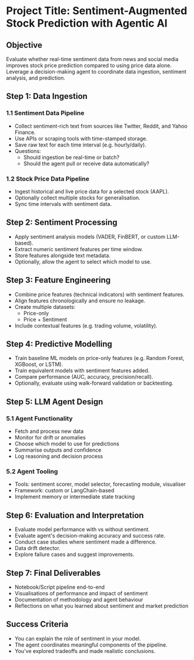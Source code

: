 # Project Title: Sentiment-Augmented Stock Prediction with Agentic AI

## Objective
Evaluate whether real-time sentiment data from news and social media improves stock price prediction compared to using price data alone. Leverage a decision-making agent to coordinate data ingestion, sentiment analysis, and prediction.

## Step 1: Data Ingestion

### 1.1 Sentiment Data Pipeline
- Collect sentiment-rich text from sources like Twitter, Reddit, and Yahoo Finance.
- Use APIs or scraping tools with time-stamped storage.
- Save raw text for each time interval (e.g. hourly/daily).
- Questions:
  - Should ingestion be real-time or batch?
  - Should the agent pull or receive data automatically?

### 1.2 Stock Price Data Pipeline
- Ingest historical and live price data for a selected stock (AAPL).
- Optionally collect multiple stocks for generalisation.
- Sync time intervals with sentiment data.

## Step 2: Sentiment Processing

- Apply sentiment analysis models (VADER, FinBERT, or custom LLM-based).
- Extract numeric sentiment features per time window.
- Store features alongside text metadata.
- Optionally, allow the agent to select which model to use.

## Step 3: Feature Engineering

- Combine price features (technical indicators) with sentiment features.
- Align features chronologically and ensure no leakage.
- Create multiple datasets:
  - Price-only
  - Price + Sentiment
- Include contextual features (e.g. trading volume, volatility).

## Step 4: Predictive Modelling

- Train baseline ML models on price-only features (e.g. Random Forest, XGBoost, or LSTM).
- Train equivalent models with sentiment features added.
- Compare performance (AUC, accuracy, precision/recall).
- Optionally, evaluate using walk-forward validation or backtesting.

## Step 5: LLM Agent Design

### 5.1 Agent Functionality
- Fetch and process new data
- Monitor for drift or anomalies
- Choose which model to use for predictions
- Summarise outputs and confidence
- Log reasoning and decision process

### 5.2 Agent Tooling
- Tools: sentiment scorer, model selector, forecasting module, visualiser
- Framework: custom or LangChain-based
- Implement memory or intermediate state tracking

## Step 6: Evaluation and Interpretation

- Evaluate model performance with vs without sentiment.
- Evaluate agent's decision-making accuracy and success rate.
- Conduct case studies where sentiment made a difference.
- Data drift detector.
- Explore failure cases and suggest improvements.

## Step 7: Final Deliverables

- Notebook/Script pipeline end-to-end
- Visualisations of performance and impact of sentiment
- Documentation of methodology and agent behaviour
- Reflections on what you learned about sentiment and market prediction

## Success Criteria

- You can explain the role of sentiment in your model.
- The agent coordinates meaningful components of the pipeline.
- You've explored tradeoffs and made realistic conclusions.

